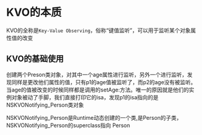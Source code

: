 # KVO的本质
KVO的全称是`Key-Value Observing`，俗称“键值监听”，可以用于监听某个对象属性值的改变

## KVO的基础使用
创建两个Preson类对象，对其中一个age属性进行监听，另外一个进行监听，发现同样是更改他们属性的值，只有p1的age值被监听了，而p2的age没有被监听。当age的值被改变的时候同样都是调用的setAge:方法。唯一的原因就是他们的实例对象被动了手脚，我们直接打印它的isa，发现p1的isa指向的是NSKVONotifying_Person类对象

NSKVONotifying_Person是Runtime动态创建的一个类,是Person的子类，NSKVONotifying_Person的superclass指向 Person


